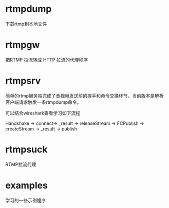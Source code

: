 rtmpdump
==
下载rtmp到本地文件

rtmpgw
==
把RTMP 拉流转成 HTTP 拉流的代理程序

rtmpsrv
==
简单的rtmp服务端完成了音视频发送前的握手和命令交换环节，当前版本是解析客户端请求触发一条rtmpdump命令。

可以结合wireshark查看学习如下流程

Handshake -> connect-> _result -> releaseStream -> FCPublish -> createStream -> _result -> publish

rtmpsuck
==
RTMP拉流代理

examples
==
学习的一些示例程序